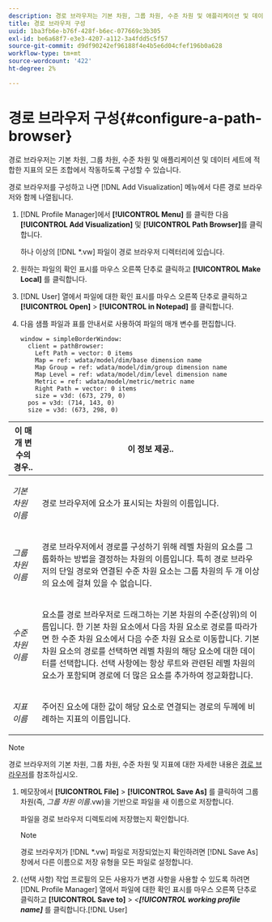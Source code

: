 ```yaml
---
description: 경로 브라우저는 기본 차원, 그룹 차원, 수준 차원 및 애플리케이션 및 데이터 세트에 적합한 지표의 모든 조합에서 작동하도록 구성할 수 있습니다.
title: 경로 브라우저 구성
uuid: 1ba3fb6e-b76f-428f-b6ec-077669c3b305
exl-id: be6a68f7-e3e3-4207-a112-3a4fdd5c5f57
source-git-commit: d9df90242ef96188f4e4b5e6d04cfef196b0a628
workflow-type: tm+mt
source-wordcount: '422'
ht-degree: 2%

---
```


# 경로 브라우저 구성{#configure-a-path-browser}

경로 브라우저는 기본 차원, 그룹 차원, 수준 차원 및 애플리케이션 및 데이터 세트에 적합한 지표의 모든 조합에서 작동하도록 구성할 수 있습니다.

경로 브라우저를 구성하고 나면 [!DNL Add Visualization] 메뉴에서 다른 경로 브라우저와 함께 나열됩니다.

1. [!DNL Profile Manager]에서 **[!UICONTROL Menu]** 를 클릭한 다음 **[!UICONTROL Add Visualization]** 및 **[!UICONTROL Path Browser]**&#x200B;를 클릭합니다.

   하나 이상의 [!DNL *.vw] 파일이 경로 브라우저 디렉터리에 있습니다.

1. 원하는 파일의 확인 표시를 마우스 오른쪽 단추로 클릭하고 **[!UICONTROL Make Local]** 를 클릭합니다.
1. [!DNL User] 열에서 파일에 대한 확인 표시를 마우스 오른쪽 단추로 클릭하고 **[!UICONTROL Open]** > **[!UICONTROL in Notepad]** 를 클릭합니다.
1. 다음 샘플 파일과 표를 안내서로 사용하여 파일의 매개 변수를 편집합니다.

   ```
   window = simpleBorderWindow: 
     client = pathBrowser: 
       Left Path = vector: 0 items
       Map = ref: wdata/model/dim/base dimension name
       Map Group = ref: wdata/model/dim/group dimension name
       Map Level = ref: wdata/model/dim/level dimension name
       Metric = ref: wdata/model/metric/metric name
       Right Path = vector: 0 items
       size = v3d: (673, 279, 0)
     pos = v3d: (714, 143, 0)
     size = v3d: (673, 298, 0)
   ```

<table id="table_1DCCB4B24B554B72A781B304B5EB155E"> 
 <thead> 
  <tr> 
   <th colname="col1" class="entry"> 이 매개 변수의 경우.. </th> 
   <th colname="col2" class="entry"> 이 정보 제공.. </th> 
  </tr> 
 </thead>
 <tbody> 
  <tr> 
   <td colname="col1"> <p><i>기본 차원 이름</i> </p> </td> 
   <td colname="col2"> <p>경로 브라우저에 요소가 표시되는 차원의 이름입니다. </p> </td> 
  </tr> 
  <tr> 
   <td colname="col1"> <p><i>그룹 차원 이름</i> </p> </td> 
   <td colname="col2"> <p>경로 브라우저에서 경로를 구성하기 위해 레벨 차원의 요소를 그룹화하는 방법을 결정하는 차원의 이름입니다. 특히 경로 브라우저의 단일 경로와 연결된 수준 차원 요소는 그룹 차원의 두 개 이상의 요소에 걸쳐 있을 수 없습니다. </p> </td> 
  </tr> 
  <tr> 
   <td colname="col1"> <p><i>수준 차원 이름</i> </p> </td> 
   <td colname="col2"> <p>요소를 경로 브라우저로 드래그하는 기본 차원의 수준(상위)의 이름입니다. 한 기본 차원 요소에서 다음 차원 요소로 경로를 따라가면 한 수준 차원 요소에서 다음 수준 차원 요소로 이동합니다. 기본 차원 요소의 경로를 선택하면 레벨 차원의 해당 요소에 대한 데이터를 선택합니다. 선택 사항에는 항상 루트와 관련된 레벨 차원의 요소가 포함되며 경로에 더 많은 요소를 추가하여 정교화합니다. </p> </td> 
  </tr> 
  <tr> 
   <td colname="col1"> <p><i>지표 이름</i> </p> </td> 
   <td colname="col2"> <p>주어진 요소에 대한 값이 해당 요소로 연결되는 경로의 두께에 비례하는 지표의 이름입니다. </p> </td> 
  </tr> 
 </tbody> 
</table>

>[!NOTE]
>
>경로 브라우저의 기본 차원, 그룹 차원, 수준 차원 및 지표에 대한 자세한 내용은 [경로 브라우저](../../../home/c-get-started/c-analysis-vis/c-path-browsers/c-path-browsers.md#concept-f2e9fdafed6e49c2bd111ab425cd6e2b)를 참조하십시오.

1. 메모장에서 **[!UICONTROL File]** > **[!UICONTROL Save As]** 를 클릭하여 그룹 차원(즉, *그룹 차원 이름*.vw)을 기반으로 파일을 새 이름으로 저장합니다.

   파일을 경로 브라우저 디렉토리에 저장했는지 확인합니다.

   >[!NOTE]
   >
   >경로 브라우저가 [!DNL *.vw] 파일로 저장되었는지 확인하려면 [!DNL Save As] 창에서 다른 이름으로 저장 유형을 모든 파일로 설정합니다.

1. (선택 사항) 작업 프로필의 모든 사용자가 변경 사항을 사용할 수 있도록 하려면 [!DNL Profile Manager] 열에서 파일에 대한 확인 표시를 마우스 오른쪽 단추로 클릭하고 **[!UICONTROL Save to]** > *&lt;**[!UICONTROL working profile name]*** 를 클릭합니다.[!DNL User]
